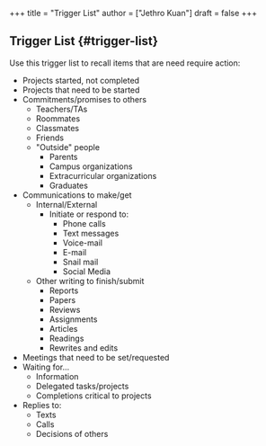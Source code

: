 +++
title = "Trigger List"
author = ["Jethro Kuan"]
draft = false
+++

## Trigger List {#trigger-list}

Use this trigger list to recall items that are need require action:

-   Projects started, not completed
-   Projects that need to be started
-   Commitments/promises to others
    -   Teachers/TAs
    -   Roommates
    -   Classmates
    -   Friends
    -   "Outside" people
        -   Parents
        -   Campus organizations
        -   Extracurricular organizations
        -   Graduates
-   Communications to make/get
    -   Internal/External
        -   Initiate or respond to:
            -   Phone calls
            -   Text messages
            -   Voice-mail
            -   E-mail
            -   Snail mail
            -   Social Media
    -   Other writing to finish/submit
        -   Reports
        -   Papers
        -   Reviews
        -   Assignments
        -   Articles
        -   Readings
        -   Rewrites and edits
-   Meetings that need to be set/requested
-   Waiting for...
    -   Information
    -   Delegated tasks/projects
    -   Completions critical to projects
-   Replies to:
    -   Texts
    -   Calls
    -   Decisions of others